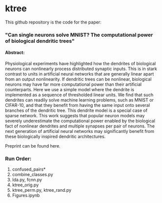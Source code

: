 # ktree

This github repository is the code for the paper: 

### "Can single neurons solve MNIST? The computational power of biological dendritic trees"

#### Abstract:
Physiological experiments have highlighted how the dendrites of biological neurons can nonlinearly process distributed synaptic inputs. This is in stark contrast to units in artificial neural networks that are generally linear apart from an output nonlinearity. If dendritic trees can be nonlinear, biological neurons may have far more computational power than their artificial counterparts. Here we use a simple model where the dendrite is implemented as a sequence of thresholded linear units. We find that such dendrites can readily solve machine learning problems, such as MNIST or CIFAR-10, and that they benefit from having the same input onto several branches of the dendritic tree. This dendrite model is a special case of sparse network. This work suggests that popular neuron models may severely underestimate the computational power enabled by the biological fact of nonlinear dendrites and multiple synapses per pair of neurons. The next generation of artificial neural networks may significantly benefit from these biologically inspired dendritic architectures.

Preprint can be found here.

### Run Order:
1. confused_pairs*
2. combine_classes.py
3. lda.py, fcnn.py
4. ktree_orig.py
5. ktree_perm.py, ktree_rand.py
6. Figures.ipynb
